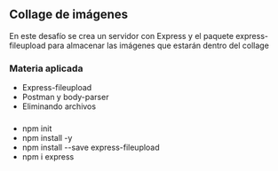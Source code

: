 ## Collage de imágenes

En este desafío se crea un servidor con Express y el paquete express-fileupload para almacenar las imágenes que estarán dentro del collage

### Materia aplicada

- Express-fileupload
- Postman y body-parser
- Eliminando archivos

### 
- npm init
- npm install -y
- npm install --save express-fileupload
- npm i express
